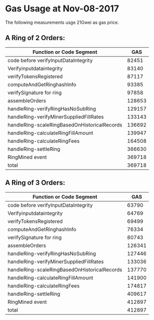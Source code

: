 # Gas Usage at Nov-08-2017

The following measurements usge 21Gwei as gas price.

## A Ring of 2 Orders:  

    
| Function or Code Segment                     | GAS    |
| ------                                       | ------ |
| code before verifyInputDataIntegrity         | 82451  |
| Verifyinputdataintegrity                     | 83140  |
| verifyTokensRegistered                       | 87117  |
| computeAndGetRinghashInfo                    | 93385  |
| verifySignature for ring                     | 97858  |
| assembleOrders                               | 128653 |
| handleRing-verifyRingHasNoSubRing            | 129157 |
| handleRing-verifyMinerSuppliedFillRates      | 133143 |
| handleRing-scaleRingBasedOnHistoricalRecords | 136692 |
| handleRing-calculateRingFillAmount           | 139947 |
| handleRing-calculateRingFees                 | 164508 |
| handleRing-settleRing                        | 366630 |
| RingMined event                              | 369718 |
| total                                        | 369718 |


## A Ring of 3 Orders:   
    
| Function or Code Segment                     | GAS    |
| ------                                       | ------ |
| code before verifyInputDataIntegrity         | 63790  |
| Verifyinputdataintegrity                     | 64769  |
| verifyTokensRegistered                       | 69499  |
| computeAndGetRinghashInfo                    | 76334  |
| verifySignature for ring                     | 80743  |
| assembleOrders                               | 126341 |
| handleRing-verifyRingHasNoSubRing            | 127446 |
| handleRing-verifyMinerSuppliedFillRates      | 133036 |
| handleRing-scaleRingBasedOnHistoricalRecords | 137770 |
| handleRing-calculateRingFillAmount           | 141900 |
| handleRing-calculateRingFees                 | 174817 |
| handleRing-settleRing                        | 409617 |
| RingMined event                              | 412897 |
| total                                        | 412897 |
    
